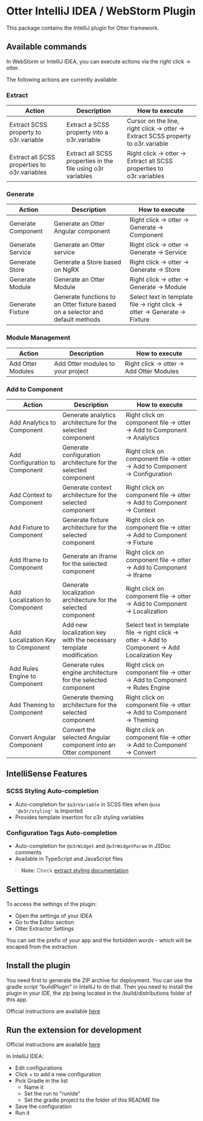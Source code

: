 # Otter IntelliJ IDEA / WebStorm Plugin

This package contains the IntelliJ plugin for Otter framework.

## Available commands

In WebStorm or IntelliJ IDEA, you can execute actions via the right click → otter.

The following actions are currently available:

### Extract

| Action                                      | Description                                                  | How to execute                                                                    |
|---------------------------------------------|--------------------------------------------------------------|-----------------------------------------------------------------------------------|
| Extract SCSS property to o3r.variable      | Extract a SCSS property into a o3r.variable                 | Cursor on the line, right click → otter → Extract SCSS property to o3r.variable |
| Extract all SCSS properties to o3r.variables | Extract all SCSS properties in the file using o3r variables | Right click → otter → Extract all SCSS properties to o3r.variables              |

### Generate

| Action                | Description                                           | How to execute                         |
|-----------------------|-------------------------------------------------------|----------------------------------------|
| Generate Component    | Generate an Otter Angular component                  | Right click → otter → Generate → Component |
| Generate Service      | Generate an Otter service                            | Right click → otter → Generate → Service   |
| Generate Store        | Generate a Store based on NgRX                       | Right click → otter → Generate → Store     |
| Generate Module       | Generate an Otter Module                             | Right click → otter → Generate → Module    |
| Generate Fixture      | Generate functions to an Otter fixture based on a selector and default methods | Select text in template file → right click → otter → Generate → Fixture |

### Module Management

| Action                | Description                                           | How to execute                         |
|-----------------------|-------------------------------------------------------|----------------------------------------|
| Add Otter Modules     | Add Otter modules to your project                    | Right click → otter → Add Otter Modules |

### Add to Component

| Action                           | Description                                                       | How to execute                                                        |
|----------------------------------|-------------------------------------------------------------------|-----------------------------------------------------------------------|
| Add Analytics to Component       | Generate analytics architecture for the selected component       | Right click on component file → otter → Add to Component → Analytics |
| Add Configuration to Component   | Generate configuration architecture for the selected component   | Right click on component file → otter → Add to Component → Configuration |
| Add Context to Component         | Generate context architecture for the selected component         | Right click on component file → otter → Add to Component → Context  |
| Add Fixture to Component         | Generate fixture architecture for the selected component         | Right click on component file → otter → Add to Component → Fixture  |
| Add Iframe to Component          | Generate an iframe for the selected component                    | Right click on component file → otter → Add to Component → Iframe   |
| Add Localization to Component    | Generate localization architecture for the selected component    | Right click on component file → otter → Add to Component → Localization |
| Add Localization Key to Component | Add new localization key with the necessary template modification | Select text in template file → right click → otter → Add to Component → Add Localization Key |
| Add Rules Engine to Component    | Generate rules engine architecture for the selected component    | Right click on component file → otter → Add to Component → Rules Engine |
| Add Theming to Component         | Generate theming architecture for the selected component         | Right click on component file → otter → Add to Component → Theming  |
| Convert Angular Component        | Convert the selected Angular component into an Otter component   | Right click on component file → otter → Add to Component → Convert  |

## IntelliSense Features

### SCSS Styling Auto-completion
- Auto-completion for `$o3rVariable` in SCSS files when `@use '@o3r/styling'` is imported
- Provides template insertion for o3r styling variables

### Configuration Tags Auto-completion  
- Auto-completion for `@o3rWidget` and `@o3rWidgetParam` in JSDoc comments
- Available in TypeScript and JavaScript files

> **Note**: Check [extract styling documentation](https://github.com/AmadeusITGroup/otter/tree/main/docs/intellij-extension/EXTRACT_STYLING.md)

## Settings

To access the settings of the plugin: 
* Open the settings of your IDEA
* Go to the Editor section
* Otter Extractor Settings

You can set the prefix of your app and the forbidden words - which will be escaped from the extraction

## Install the plugin

You need first to generate the ZIP archive for deployment.
You can use the gradle script "buildPlugin" in IntelliJ to do that.
Then you need to install the plugin in your IDE, the zip being located in the /build/distributions folder of this app.

Official instructions are available [here](https://www.jetbrains.com/help/idea/managing-plugins.html?_ga=2.91694618.1422280839.1696485258-1312489406.1696485258#install_plugin_from_disk)

## Run the extension for development
Official instructions are available [here](https://plugins.jetbrains.com/docs/intellij/creating-plugin-project.html#executing-the-plugin)

In IntelliJ IDEA:
* Edit configurations
* Click + to add a new configuration
* Pick Gradle in the list
  * Name it
  * Set the run to "runIde"
  * Set the gradle project to the folder of this README file
* Save the configuration
* Run it
